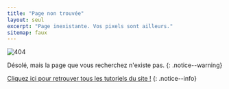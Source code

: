 ```yaml
---
title: "Page non trouvée"
layout: seul
excerpt: "Page inexistante. Vos pixels sont ailleurs."
sitemap: faux
---
```


![404](/images/404.jpg)

Désolé, mais la page que vous recherchez n'existe pas.
{: .notice--warning}

[Cliquez ici pour retrouver tous les tutoriels du site !](site-navigation)
{: .notice--info}
